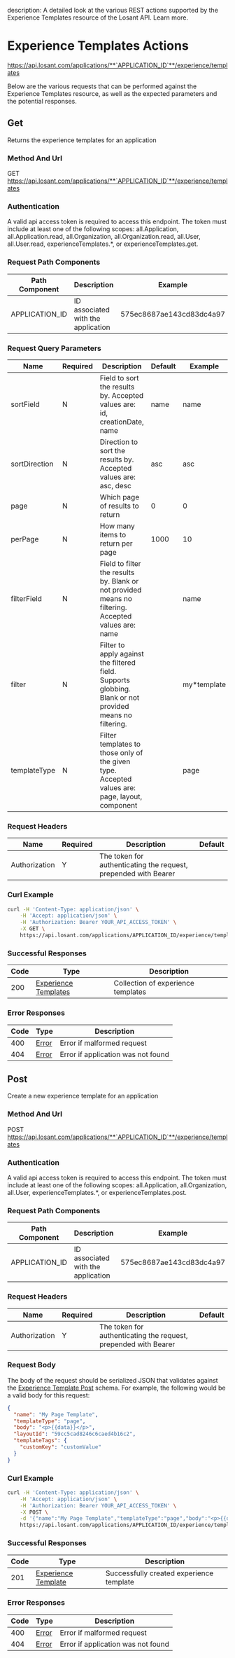 description: A detailed look at the various REST actions supported by the Experience Templates resource of the Losant API. Learn more.

# Experience Templates Actions

https://api.losant.com/applications/**`APPLICATION_ID`**/experience/templates

Below are the various requests that can be performed against the
Experience Templates resource, as well as the expected
parameters and the potential responses.

## Get

Returns the experience templates for an application

### Method And Url <a name="get-method-url"></a>

GET https://api.losant.com/applications/**`APPLICATION_ID`**/experience/templates

### Authentication <a name="get-authentication"></a>

A valid api access token is required to access this endpoint. The token must
include at least one of the following scopes:
all.Application, all.Application.read, all.Organization, all.Organization.read, all.User, all.User.read, experienceTemplates.*, or experienceTemplates.get.

### Request Path Components <a name="get-path-components"></a>

| Path Component | Description | Example |
| -------------- | ----------- | ------- |
| APPLICATION_ID | ID associated with the application | 575ec8687ae143cd83dc4a97 |

### Request Query Parameters <a name="get-query-params"></a>

| Name | Required | Description | Default | Example |
| ---- | -------- | ----------- | ------- | ------- |
| sortField | N | Field to sort the results by. Accepted values are: id, creationDate, name | name | name |
| sortDirection | N | Direction to sort the results by. Accepted values are: asc, desc | asc | asc |
| page | N | Which page of results to return | 0 | 0 |
| perPage | N | How many items to return per page | 1000 | 10 |
| filterField | N | Field to filter the results by. Blank or not provided means no filtering. Accepted values are: name |  | name |
| filter | N | Filter to apply against the filtered field. Supports globbing. Blank or not provided means no filtering. |  | my*template |
| templateType | N | Filter templates to those only of the given type. Accepted values are: page, layout, component |  | page |

### Request Headers <a name="get-headers"></a>

| Name | Required | Description | Default |
| ---- | -------- | ----------- | ------- |
| Authorization | Y | The token for authenticating the request, prepended with Bearer | |

### Curl Example <a name="get-curl-example"></a>

```bash
curl -H 'Content-Type: application/json' \
    -H 'Accept: application/json' \
    -H 'Authorization: Bearer YOUR_API_ACCESS_TOKEN' \
    -X GET \
    https://api.losant.com/applications/APPLICATION_ID/experience/templates
```

### Successful Responses <a name="get-successful-responses"></a>

| Code | Type | Description |
| ---- | ---- | ----------- |
| 200 | [Experience Templates](schemas.md#experience-templates) | Collection of experience templates |

### Error Responses <a name="get-error-responses"></a>

| Code | Type | Description |
| ---- | ---- | ----------- |
| 400 | [Error](schemas.md#error) | Error if malformed request |
| 404 | [Error](schemas.md#error) | Error if application was not found |

## Post

Create a new experience template for an application

### Method And Url <a name="post-method-url"></a>

POST https://api.losant.com/applications/**`APPLICATION_ID`**/experience/templates

### Authentication <a name="post-authentication"></a>

A valid api access token is required to access this endpoint. The token must
include at least one of the following scopes:
all.Application, all.Organization, all.User, experienceTemplates.*, or experienceTemplates.post.

### Request Path Components <a name="post-path-components"></a>

| Path Component | Description | Example |
| -------------- | ----------- | ------- |
| APPLICATION_ID | ID associated with the application | 575ec8687ae143cd83dc4a97 |

### Request Headers <a name="post-headers"></a>

| Name | Required | Description | Default |
| ---- | -------- | ----------- | ------- |
| Authorization | Y | The token for authenticating the request, prepended with Bearer | |

### Request Body <a name="post-body"></a>

The body of the request should be serialized JSON that validates against
the [Experience Template Post](schemas.md#experience-template-post) schema. For example, the following would be a
valid body for this request:

```json
{
  "name": "My Page Template",
  "templateType": "page",
  "body": "<p>{{data}}</p>",
  "layoutId": "59cc5cad8246c6caed4b16c2",
  "templateTags": {
    "customKey": "customValue"
  }
}
```

### Curl Example <a name="post-curl-example"></a>

```bash
curl -H 'Content-Type: application/json' \
    -H 'Accept: application/json' \
    -H 'Authorization: Bearer YOUR_API_ACCESS_TOKEN' \
    -X POST \
    -d '{"name":"My Page Template","templateType":"page","body":"<p>{{data}}</p>","layoutId":"59cc5cad8246c6caed4b16c2","templateTags":{"customKey":"customValue"}}' \
    https://api.losant.com/applications/APPLICATION_ID/experience/templates
```

### Successful Responses <a name="post-successful-responses"></a>

| Code | Type | Description |
| ---- | ---- | ----------- |
| 201 | [Experience Template](schemas.md#experience-template) | Successfully created experience template |

### Error Responses <a name="post-error-responses"></a>

| Code | Type | Description |
| ---- | ---- | ----------- |
| 400 | [Error](schemas.md#error) | Error if malformed request |
| 404 | [Error](schemas.md#error) | Error if application was not found |
